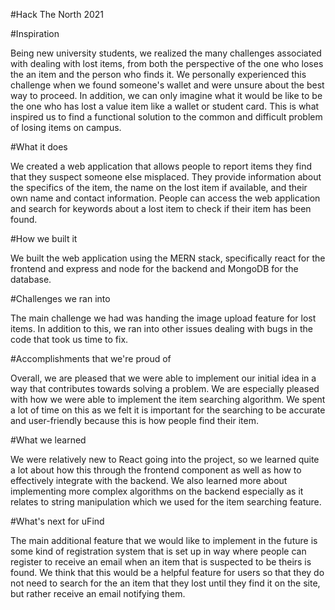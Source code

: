 #Hack The North 2021

#Inspiration

Being new university students, we realized the many challenges associated with dealing with lost items, from both the perspective of the one who loses the an item and the person who finds it. We personally experienced this challenge when we found someone's wallet and were unsure about the best way to proceed. In addition, we can only imagine what it would be like to be the one who has lost a value item like a wallet or student card. This is what inspired us to find a functional solution to the common and difficult problem of losing items on campus.

#What it does

We created a web application that allows people to report items they find that they suspect someone else misplaced. They provide information about the specifics of the item, the name on the lost item if available, and their own name and contact information. People can access the web application and search for keywords about a lost item to check if their item has been found.

#How we built it

We built the web application using the MERN stack, specifically react for the frontend and express and node for the backend and MongoDB for the database.

#Challenges we ran into

The main challenge we had was handing the image upload feature for lost items. In addition to this, we ran into other issues dealing with bugs in the code that took us time to fix.

#Accomplishments that we're proud of

Overall, we are pleased that we were able to implement our initial idea in a way that contributes towards solving a problem. We are especially pleased with how we were able to implement the item searching algorithm. We spent a lot of time on this as we felt it is important for the searching to be accurate and user-friendly because this is how people find their item.

#What we learned

We were relatively new to React going into the project, so we learned quite a lot about how this through the frontend component as well as how to effectively integrate with the backend. We also learned more about implementing more complex algorithms on the backend especially as it relates to string manipulation which we used for the item searching feature.

#What's next for uFind

The main additional feature that we would like to implement in the future is some kind of registration system that is set up in way where people can register to receive an email when an item that is suspected to be theirs is found. We think that this would be a helpful feature for users so that they do not need to search for the an item that they lost until they find it on the site, but rather receive an email notifying them.
